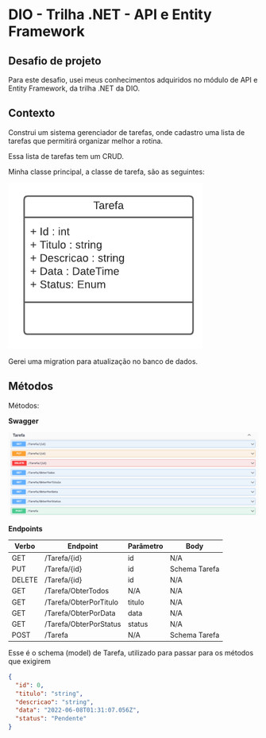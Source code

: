# DIO - Trilha .NET - API e Entity Framework

## Desafio de projeto
Para este desafio, usei meus conhecimentos adquiridos no módulo de API e Entity Framework, da trilha .NET da DIO.

## Contexto
Construi um sistema gerenciador de tarefas, onde cadastro uma lista de tarefas que permitirá organizar melhor a rotina.

Essa lista de tarefas tem um CRUD. 

Minha classe principal, a classe de tarefa, são as seguintes:

![Diagrama da classe Tarefa](diagrama.png)

Gerei uma migration para atualização no banco de dados.

## Métodos
Métodos:


**Swagger**


![Métodos Swagger](swagger.png)


**Endpoints**


| Verbo  | Endpoint                | Parâmetro | Body          |
|--------|-------------------------|-----------|---------------|
| GET    | /Tarefa/{id}            | id        | N/A           |
| PUT    | /Tarefa/{id}            | id        | Schema Tarefa |
| DELETE | /Tarefa/{id}            | id        | N/A           |
| GET    | /Tarefa/ObterTodos      | N/A       | N/A           |
| GET    | /Tarefa/ObterPorTitulo  | titulo    | N/A           |
| GET    | /Tarefa/ObterPorData    | data      | N/A           |
| GET    | /Tarefa/ObterPorStatus  | status    | N/A           |
| POST   | /Tarefa                 | N/A       | Schema Tarefa |

Esse é o schema (model) de Tarefa, utilizado para passar para os métodos que exigirem

```json
{
  "id": 0,
  "titulo": "string",
  "descricao": "string",
  "data": "2022-06-08T01:31:07.056Z",
  "status": "Pendente"
}
```
